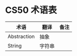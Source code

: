 # CS50 术语表

| 术语        | 翻译   | 备注 |
| ----------- | ------ | ---- |
| Abstraction | 抽象   |      |
| String      | 字符串 |      |
